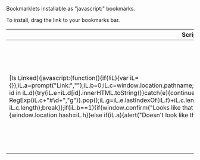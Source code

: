 Bookmarklets installable as "javascript:" bookmarks.

To install, drag the link to your bookmarks bar.

| Script | Description |
| --- | --- |
| [Is Linked](javascript:(function(){if(!iL){var iL={}};iL.a=prompt("Link:","");iL.b=0;iL.c=window.location.pathname;iL.d=document.getElementsByClassName("comments");for(var id in iL.d){try{iL.e=iL.d[id].innerHTML.toString()}catch(e){continue}if(iL.e.indexOf(iL.a)!=-1){iL.b=1;iL.f=iL.e.match(new RegExp(iL.c+"#\\d+","g")).pop();iL.g=iL.e.lastIndexOf(iL.f)+iL.c.length;iL.h=iL.e.substring(iL.g,iL.g+iL.f.length-iL.c.length);break}};if(iL.b==1){if(window.confirm("Looks like that was posted. Click OK to see where.")){window.location.hash=iL.h}}else if(iL.a){alert("Doesn't look like that exact link has been posted!")}})();)|Prompts the user for a link, then checks the comments in a thread to see if it has already been posted. Offers to jump to the comment if the link is found.

